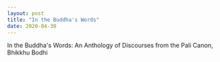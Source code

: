```yaml
---
layout: post
title: "In the Buddha's Words"
date: 2020-04-30
---
```


In the Buddha's Words: An Anthology of Discourses from the Pali Canon, Bhikkhu Bodhi
